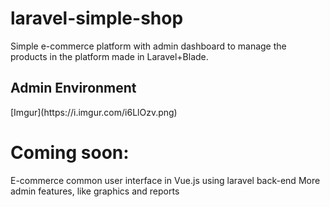 # laravel-simple-shop
Simple e-commerce platform with admin dashboard to manage the products in the platform made in Laravel+Blade.

<h2>Admin Environment</h2>
[Imgur](https://i.imgur.com/i6LlOzv.png)



<h1>Coming soon:</h1>
E-commerce common user interface in Vue.js using laravel back-end
More admin features, like graphics and reports


